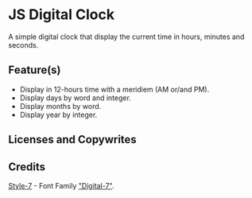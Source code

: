 # JS Digital Clock

A simple digital clock that display the current time in hours, minutes and seconds.

## Feature(s)

* Display in 12-hours time with a meridiem (AM or/and PM).
* Display days by word and integer.
* Display months by word.
* Display year by integer.

## Licenses and Copywrites

## Credits

[Style-7](http://www.styleseven.com/) - Font Family
["Digital-7"](https://www.1001fonts.com/digital-7-font.html#styles).
